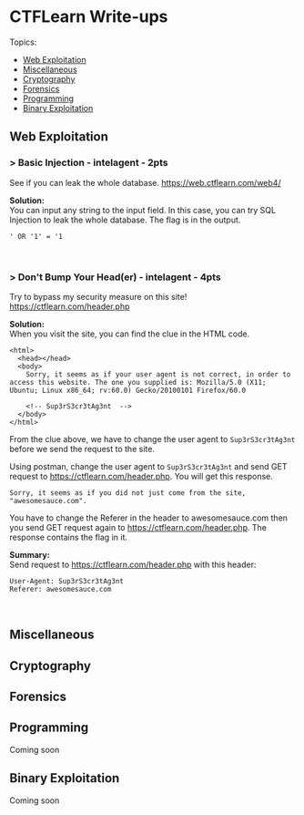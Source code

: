 # CTFLearn Write-ups

Topics:
- [Web Exploitation](#web-exploitation)
- [Miscellaneous](#miscellaneous)
- [Cryptography](#cryptography)
- [Forensics](#forensics)
- [Programming](#programming)
- [Binary Exploitation](#binary-exploitation)

## Web Exploitation
### > Basic Injection - intelagent - 2pts
See if you can leak the whole database. https://web.ctflearn.com/web4/

**Solution:**  
You can input any string to the input field. In this case, you can try SQL Injection to leak the whole database. The flag is in the output.

```
' OR '1' = '1
```
<br>

### > Don't Bump Your Head(er) - intelagent - 4pts
Try to bypass my security measure on this site! https://ctflearn.com/header.php

**Solution:**  
When you visit the site, you can find the clue in the HTML code.
```
<html>
  <head></head>
  <body>
    Sorry, it seems as if your user agent is not correct, in order to access this website. The one you supplied is: Mozilla/5.0 (X11; Ubuntu; Linux x86_64; rv:60.0) Gecko/20100101 Firefox/60.0
    
    <!-- Sup3rS3cr3tAg3nt  -->
  </body>
</html>
```

From the clue above, we have to change the user agent to `Sup3rS3cr3tAg3nt` before we send the request to the site.

Using postman, change the user agent to `Sup3rS3cr3tAg3nt` and send GET request to https://ctflearn.com/header.php. You will get this response. 

```
Sorry, it seems as if you did not just come from the site, "awesomesauce.com".
```

You have to change the Referer in the header to awesomesauce.com then you send GET request again to https://ctflearn.com/header.php. The response contains the flag in it.

**Summary:**  
Send request to https://ctflearn.com/header.php with this header:
```
User-Agent: Sup3rS3cr3tAg3nt
Referer: awesomesauce.com
```
<br>

## Miscellaneous


## Cryptography


## Forensics


## Programming
Coming soon

## Binary Exploitation
Coming soon

